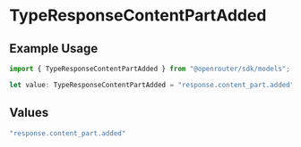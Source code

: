 # TypeResponseContentPartAdded

## Example Usage

```typescript
import { TypeResponseContentPartAdded } from "@openrouter/sdk/models";

let value: TypeResponseContentPartAdded = "response.content_part.added";
```

## Values

```typescript
"response.content_part.added"
```